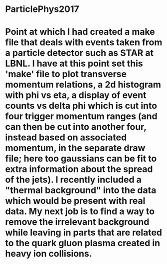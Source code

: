 # ParticlePhys2017
# Point at which I had created a make file that deals with events taken from a particle detector such as STAR at LBNL. I have at this point set this 'make' file to plot transverse momentum relations, a 2d histogram with phi vs eta, a display of event counts vs delta phi which is cut into four trigger momentum ranges (and can then be cut into another four, instead based on associated momentum, in the separate draw file; here too gaussians can be fit to extra information about the spread of the jets). I recently included a "thermal background" into the data which would be present with real data. My next job is to find a way to remove the irrelevant background while leaving in parts that are related to the quark gluon plasma created in heavy ion collisions.
